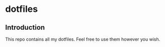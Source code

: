 # dotfiles
## Introduction
This repo contains all my dotfiles. 
Feel free to use them however you wish.

